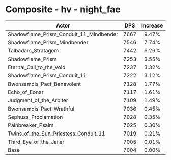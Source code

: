 # Composite - hv - night_fae
| Actor | DPS | Increase |
|---|:---:|:---:|
|Shadowflame_Prism_Conduit_11_Mindbender|7667|9.47%|
|Shadowflame_Prism_Mindbender|7546|7.74%|
|Talbadars_Stratagem|7442|6.26%|
|Shadowflame_Prism|7253|3.55%|
|Eternal_Call_to_the_Void|7237|3.32%|
|Shadowflame_Prism_Conduit_11|7222|3.12%|
|Bwonsamdis_Pact_Benevolent|7128|1.77%|
|Echo_of_Eonar|7117|1.61%|
|Judgment_of_the_Arbiter|7109|1.49%|
|Bwonsamdis_Pact_Wrathful|7036|0.45%|
|Sephuzs_Proclamation|7028|0.35%|
|Painbreaker_Psalm|7025|0.30%|
|Twins_of_the_Sun_Priestess_Conduit_11|7019|0.21%|
|Third_Eye_of_the_Jailer|7005|0.01%|
|Base|7004|0.00%|
